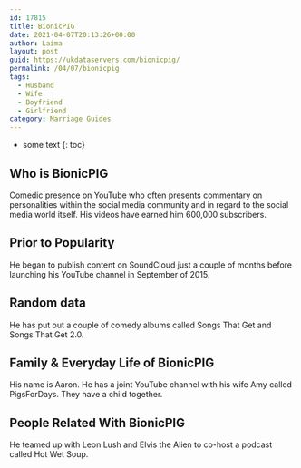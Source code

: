 ```yaml
---
id: 17815
title: BionicPIG
date: 2021-04-07T20:13:26+00:00
author: Laima
layout: post
guid: https://ukdataservers.com/bionicpig/
permalink: /04/07/bionicpig
tags:
  - Husband
  - Wife
  - Boyfriend
  - Girlfriend
category: Marriage Guides
---
```


* some text
{: toc}


## Who is BionicPIG
                  
                  
                  
Comedic presence on YouTube who often presents commentary on personalities within the social media community and in regard to the social media world itself. His videos have earned him 600,000 subscribers.
                  
              
            
              
            
                
                
                
## Prior to Popularity
                  
                  
                  
He began to publish content on SoundCloud just a couple of months before launching his YouTube channel in September of 2015.
                  
              
            
              
            
                
                
                
## Random data
                  
                  
                  
He has put out a couple of comedy albums called Songs That Get and Songs That Get 2.0.
                  
              
            
              
            
                
                
                
## Family & Everyday Life of BionicPIG
                  
                  
                  
His name is Aaron. He has a joint YouTube channel with his wife Amy called PigsForDays. They have a child together.
                  
              
            
              
            
                
                
                
## People Related With BionicPIG
                  
                  
                  
He teamed up with Leon Lush and Elvis the Alien to co-host a podcast called Hot Wet Soup.
                  
              
            
              
            
                
              
            
              
              
            
            
              
            
          
          
          